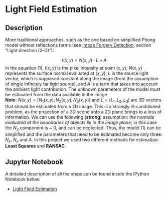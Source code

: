 # Light Field Estimation
## Description
More traditional approaches, such as the one based on simplified Phong model without reflections terms (see [Image Forgery Detection](https://github.com/MatteoRubagotti/light-field-estimation/blob/main/image-forgery-detection.pdf), section “Light direction (2-D)”):

$$ \begin{equation} I(x,y)=N(x,y) \cdot L + A  \end{equation}$$
In the equation $(1)$, $I(x,y)$ is the pixel intensity at point $(x,y)$; $N(x,y)$ represents the surface normal evaluated at $(x,y)$, $L$ is the source light vector, which is supposed constant along the image (from the assumption of single infinitely far light source), and $A$ is a term that takes into account the ambient light contribution. 
The unknown parameters of the model must be estimated from the data available in the image. \
**Note**:  $N(x,y)=[N_1 (x,y),N_2 (x,y),N_3 (x,y)]$ and $L=(L_1,L_2,L_3)$ are 3D vectors that should be estimated from a 2D image. This is a strongly ill-conditioned problem, as the projection of a 3D scene onto a 2D plane brings to a loss of information.
We can use the following (**strong**) assumption: _the normals evaluated at the boundaries of objects lie in the image plane_; in this case the $N_3$ component is ~ $0$, and can be neglected. Thus, the model $(1)$ can be simplified and the parameters that need to be estimated become only three: $N_x$, $N_y$ and $A$. In this project we used two different methods for estimation: **Least Squares** and **RANSAC**.

## Jupyter Notebook
A detailed description of all the steps can be found inside the IPython Notebook below:
* [Light Field Estimation](https://github.com/MatteoRubagotti/light-field-estimation/blob/main/Light_Field_Estimation.ipynb)